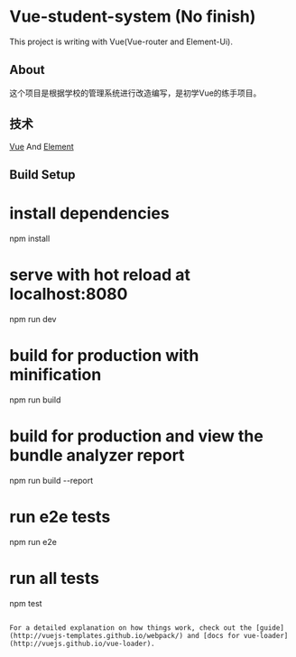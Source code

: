 # Vue-student-system (No finish)


This project is writing with Vue(Vue-router and Element-Ui).


## About
这个项目是根据学校的管理系统进行改造编写，是初学Vue的练手项目。

## 技术
[Vue](https://cn.vuejs.org/) And [Element](http://element-cn.eleme.io/1.4/#/zh-CN/component/installation)

## Build Setup

# install dependencies
npm install

# serve with hot reload at localhost:8080
npm run dev

# build for production with minification
npm run build

# build for production and view the bundle analyzer report
npm run build --report

# run e2e tests
npm run e2e

# run all tests
npm test
```

For a detailed explanation on how things work, check out the [guide](http://vuejs-templates.github.io/webpack/) and [docs for vue-loader](http://vuejs.github.io/vue-loader).
